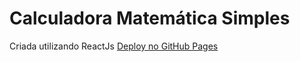 # Calculadora Matemática Simples

Criada utilizando ReactJs
[Deploy no GitHub Pages](https://stephcust.github.io/calculadora-matematica)